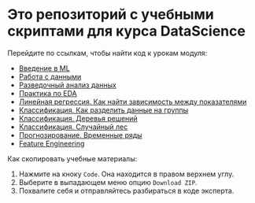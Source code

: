 # Это репозиторий с учебными скриптами для курса DataScience

Перейдите по ссылкам, чтобы найти код к урокам модуля:
- [Введение в ML](https://github.com/Eduson-DataScience/DataScience/tree/main/ML_Introduction)
- [Работа с данными](https://github.com/Eduson-DataScience/DataScience/tree/main/DataCollection)
- [Разведочный анализ данных](https://github.com/Eduson-DataScience/DataScience/tree/main/Data-analysis)
- [Практика по EDA](https://github.com/Eduson-DataScience/DataScience/tree/main/EDA-Practice)
- [Линейная регрессия. Как найти зависимость между показателями]()
- [Классификация. Как разделить данные на группы](https://github.com/Eduson-DataScience/DataScience/tree/main/Classification)
- [Классификация. Деревья решений](https://github.com/Eduson-DataScience/DataScience/tree/main/Decision%20tree)
- [Классификация. Случайный лес](https://github.com/Eduson-DataScience/DataScience/tree/main/Random%20Forest)
- [Прогнозирование. Временные ряды](https://github.com/Eduson-DataScience/DataScience/tree/main/TimeSeries)
- [Feature Engineering](https://github.com/Eduson-DataScience/DataScience/tree/main/Feature%20Engineering)


Как скопировать учебные материалы:
1. Нажмите на кноку <code>Code</code>. Она находится в правом верхнем углу.
2. Выберите в выпадающем меню опцию <code>Download ZIP</code>.
3. Похвалите себя и отправляйтесь разбираться в коде эксперта.
